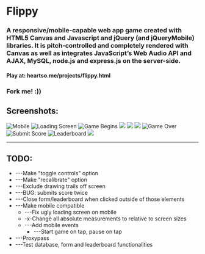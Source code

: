 # Flippy

### A responsive/mobile-capable web app game created with HTML5 Canvas and Javascript and jQuery (and jQueryMobile) libraries. It is pitch-controlled and completely rendered with Canvas as well as integrates JavaScript’s Web Audio API and AJAX, MySQL, node.js and express.js on the server-side.

#### Play at: heartso.me/projects/flippy.html

### Fork me! :)) 

## Screenshots:

![Mobile](/assets/images/flippy/screenshots/1.png "On Mobile") ![Loading Screen](/assets/images/flippy/screenshots/2.png "Loading Screen")
![Game Begins](/assets/images/flippy/screenshots/3.png "Game Begins!") ![](/assets/images/flippy/screenshots/4.png)
![](/assets/images/flippy/screenshots/5.png) ![](/assets/images/flippy/screenshots/6.png)
![Game Over](/assets/images/flippy/screenshots/7.png "Game Over :<") ![Submit Score](/assets/images/flippy/screenshots/8_.png "Submit Score Screen")
![Leaderboard](/assets/images/flippy/screenshots/9.png "Leaderboard") ![](/assets/images/flippy/screenshots/10.png)


---
## TODO:

* ---Make "toggle controls" option
* ---Make "recalibrate" option
* ---Exclude drawing trails off screen
* ---BUG: submits score twice
* ---Close form/leaderboard when clicked outside of those elements
* ---Make mobile compatible
    * ---Fix ugly loading screen on mobile
    * -x-Change all absolute measurements to relative to screen sizes
    * ---Add mobile events
        * ---Start game on tap, pause on tap
* ---Proxypass
* ---Test database, form and leaderboard functionalities

